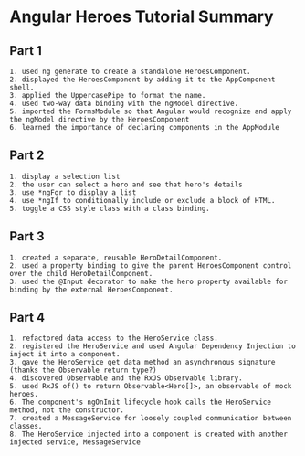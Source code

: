 # Angular Heroes Tutorial Summary

## Part 1

    1. used ng generate to create a standalone HeroesComponent.
    2. displayed the HeroesComponent by adding it to the AppComponent shell.
    3. applied the UppercasePipe to format the name.
    4. used two-way data binding with the ngModel directive.
    5. imported the FormsModule so that Angular would recognize and apply the ngModel directive by the HeroesComponent
    6. learned the importance of declaring components in the AppModule

## Part 2

    1. display a selection list
    2. the user can select a hero and see that hero's details
    3. use *ngFor to display a list
    4. use *ngIf to conditionally include or exclude a block of HTML.
    5. toggle a CSS style class with a class binding.

## Part 3

    1. created a separate, reusable HeroDetailComponent.
    2. used a property binding to give the parent HeroesComponent control over the child HeroDetailComponent.
    3. used the @Input decorator to make the hero property available for binding by the external HeroesComponent.

## Part 4

    1. refactored data access to the HeroService class.
    2. registered the HeroService and used Angular Dependency Injection to inject it into a component.
    3. gave the HeroService get data method an asynchronous signature (thanks the Observable return type?)
    4. discovered Observable and the RxJS Observable library.
    5. used RxJS of() to return Observable<Hero[]>, an observable of mock heroes.
    6. The component's ngOnInit lifecycle hook calls the HeroService method, not the constructor.
    7. created a MessageService for loosely coupled communication between classes.
    8. The HeroService injected into a component is created with another injected service, MessageService
